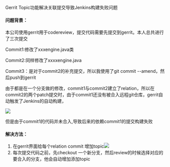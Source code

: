Gerrit Topic功能解决关联提交导致Jenkins构建失败问题

#### 问题背景：

本公司使用gerrit用于codereview，提交代码需要先提交到gerrit。本人总共进行了三次提交

Commit1:修改了xxxengine.java类

Commit2:同样修改了xxxxengine.java

Commit3：是对于commit2的补充提交，所以我使用了git commit --amend，然后push到gerrit

由于都是在一个分支做的修改，commit1与commit2建立了relation，所以在commit2的两个patch提交时，由于commit1还没有被合入远程git仓库，gerrit自动触发了Jenkins的自动构建，

![](https://gitee.com/moonsky/image-bed/raw/master/image-20210717113520969.png)

但是由于commit1的代码并未合入,导致后来的依赖commit1的提交构建失败

#### 解决方法：

1. 在gerrit界面给每个relation commit 增加topic![](https://gitee.com/moonsky/image-bed/raw/master/image-20211115095110837.png)
2. 每次提交代码之前，先checkout 一个新分支，然后review的时候选择对应的要合入的分支，他会自动增加添加topic

